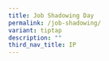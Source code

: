 ```yaml
---
title: Job Shadowing Day
permalink: /job-shadowing/
variant: tiptap
description: ""
third_nav_title: IP
---
```

